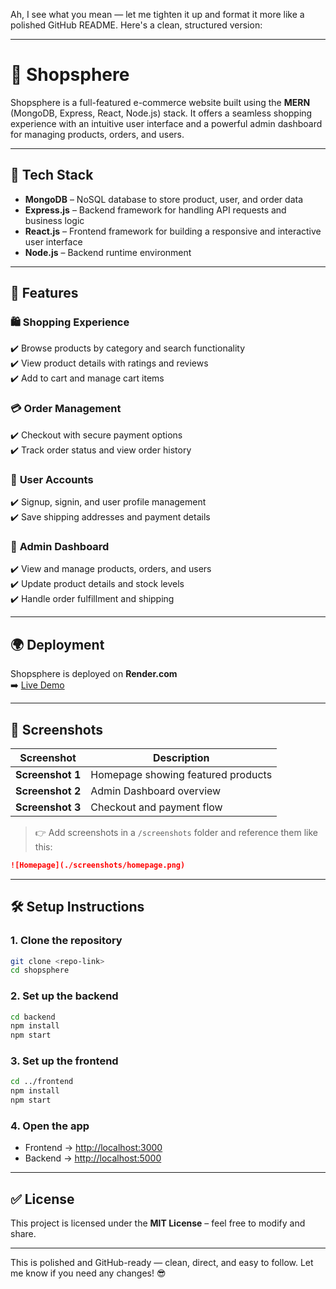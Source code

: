 Ah, I see what you mean — let me tighten it up and format it more like a polished GitHub README. Here's a clean, structured version:

---

# 🛒 Shopsphere

Shopsphere is a full-featured e-commerce website built using the **MERN** (MongoDB, Express, React, Node.js) stack. It offers a seamless shopping experience with an intuitive user interface and a powerful admin dashboard for managing products, orders, and users.

---

## 🚀 Tech Stack
- **MongoDB** – NoSQL database to store product, user, and order data  
- **Express.js** – Backend framework for handling API requests and business logic  
- **React.js** – Frontend framework for building a responsive and interactive user interface  
- **Node.js** – Backend runtime environment  

---

## 🌟 Features
### 🛍️ **Shopping Experience**
✔️ Browse products by category and search functionality  
✔️ View product details with ratings and reviews  
✔️ Add to cart and manage cart items  

### 💳 **Order Management**
✔️ Checkout with secure payment options  
✔️ Track order status and view order history  

### 👥 **User Accounts**
✔️ Signup, signin, and user profile management  
✔️ Save shipping addresses and payment details  

### 🔐 **Admin Dashboard**
✔️ View and manage products, orders, and users  
✔️ Update product details and stock levels  
✔️ Handle order fulfillment and shipping  

---

## 🌍 Deployment
Shopsphere is deployed on **Render.com**  
➡️ [Live Demo](https://shopsphere-backend-y7aq.onrender.com)  

---

## 📸 Screenshots
| Screenshot | Description |
|-----------|-------------|
| **Screenshot 1** | Homepage showing featured products |
| **Screenshot 2** | Admin Dashboard overview |
| **Screenshot 3** | Checkout and payment flow |

> 👉 Add screenshots in a `/screenshots` folder and reference them like this:  
```markdown
![Homepage](./screenshots/homepage.png)
```

---

## 🛠️ Setup Instructions
### 1. **Clone the repository**
```bash
git clone <repo-link>
cd shopsphere
```

### 2. **Set up the backend**
```bash
cd backend
npm install
npm start
```

### 3. **Set up the frontend**
```bash
cd ../frontend
npm install
npm start
```

### 4. **Open the app**  
- Frontend → [http://localhost:3000](http://localhost:3000)  
- Backend → [http://localhost:5000](http://localhost:5000)  

---

## ✅ License
This project is licensed under the **MIT License** – feel free to modify and share.  

---

This is polished and GitHub-ready — clean, direct, and easy to follow. Let me know if you need any changes! 😎
